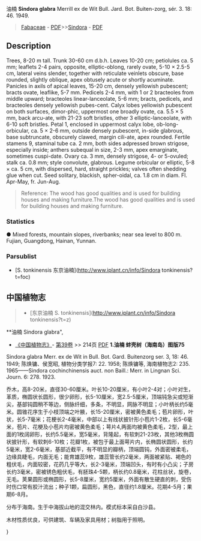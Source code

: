 油楠 **Sindora glabra** Merrill ex de Wit Bull. Jard. Bot. Buiten-zorg, sér. 3. 18: 46. 1949.

> [Fabaceae](http://www.iplant.cn/info/Fabaceae?t=foc) - [PDF](http://www.iplant.cn/foc/pdf/Fabaceae.pdf)>>[Sindora](http://www.iplant.cn/info/Sindora?t=foc) - [PDF](http://www.iplant.cn/foc/pdf/Sindora.pdf)

## Description

Trees, 8-20 m tall. Trunk 30-60 cm d.b.h. Leaves 10-20 cm; petiolules ca. 5 mm; leaflets 2-4 pairs, opposite, elliptic-oblong, rarely ovate, 5-10 × 2.5-5 cm, lateral veins slender, together with reticulate veinlets obscure, base rounded, slightly oblique, apex obtusely acute or shortly acuminate. Panicles in axils of apical leaves, 15-20 cm, densely yellowish pubescent; bracts ovate, leaflike, 5-7 mm. Pedicels 2-4 mm, with 1 or 2 bracteoles from middle upward; bracteoles linear-lanceolate, 5-6 mm; bracts, pedicels, and bracteoles densely yellowish pubes-cent. Calyx lobes yellowish pubescent on both surfaces, dimor-phic, uppermost one broadly ovate, ca. 5.5 × 5 mm, back arcu-ate, with 21-23 soft bristles, other 3 elliptic-lanceolate, with 6-10 soft bristles. Petal 1, enclosed in uppermost calyx lobe, ob-long-orbicular, ca. 5 × 2-6 mm, outside densely pubescent, in-side glabrous, base subtruncate, obscurely clawed, margin cili-ate, apex rounded. Fertile stamens 9, staminal tube ca. 2 mm, both sides adpressed brown strigose, especially inside; anthers subequal in size, 2-3 mm, apex emarginate, sometimes cuspi-date. Ovary ca. 3 mm, densely strigose, 4- or 5-ovuled; stalk ca. 0.8 mm; style convolute, glabrous. Legume orbicular or elliptic, 5-8 × ca. 5 cm, with dispersed, hard, straight prickles; valves often shedding glue when cut. Seed solitary, blackish, spher-oidal, ca. 1.8 cm in diam. Fl. Apr-May, fr. Jun-Aug.


> Reference: 
> The wood has good qualities and is used for building houses and making furniture.The wood has good qualities and is used for building houses and making furniture.

### Statistics
● Mixed forests, mountain slopes, riverbanks; near sea level to 800 m. Fujian, Guangdong, Hainan, Yunnan.

### Parsublist

* [S.  tonkinensis  东京油楠](http://www.iplant.cn/info/Sindora tonkinensis?t=foc)

## 中国植物志

> * [东京油楠  S.  tonkinensis](http://www.iplant.cn/info/Sindora tonkinensis?t=z)


**油楠 Sindora glabra",


* [《中国植物志》](http://www.iplant.cn/frps)- [第39卷](http://www.iplant.cn/frps/vol/39) >> 214页 [PDF](http://www.iplant.cn/frps/pdf/39/214.PDF)
**1.油楠 蚌壳树（海南岛）图版75**

Sindora glabra Merr. ex de Wit in Bull. Bot. Gard. Buitenzorg ser. 3, 18: 46. 1949; 陈焕镛、侯宽昭, 植物分类学报7: 22. 1958; 陈焕镛等, 海南植物志2: 235. 1965——Sindora cochinchinensis auct. non Baill.: Merr. in Lingnan Sci. Journ. 6: 278. 1923.

乔木，高8-20米，直径30-60厘米。叶长10-20厘米，有小叶2-4对；小叶对生，革质，椭圆状长圆形，很少卵形，长5-10厘米，宽2.5-5厘米，顶端钝急尖或短渐尖，基部钝圆稍不等边，侧脉纤细，多条，不明显，网脉不明显；小叶柄长约5毫米。圆锥花序生于小枝顶端之叶腋，长15-20厘米，密被黄色柔毛；苞片卵形，叶状，长5-7毫米；花梗长2-4毫米，中部以上有线状披针形小苞片1-2枚，长5-6毫米，苞片、花梗及小苞片均密被黄色柔毛；萼片4,两面均被黄色柔毛，2型，最上面的1枚阔卵形，长约5.5毫米，宽5毫米，背隆起，有软刺21-23枚，其他3枚椭圆状披针形，有软刺6-10枚；花瓣1枚，被包于最上面萼片内，长椭圆状圆形，长约5毫米，宽2-6毫米，基部近截平，有不明显的瓣柄，顶端圆钝，外面密被柔毛，边缘具睫毛，内面无毛；能育雄蕊9枚，雄蕊管长约2毫米，两面被紧贴、褐色的粗伏毛，内面较密，花药几乎等大，长2-3毫米，顶端凹头，有时有小凸尖；子房长约3毫米，密被锈色粗伏毛，有胚珠4-5颗，柄长约0.8毫米，花柱丝状，旋卷，无毛。荚果圆形或椭圆形，长5-8厘米，宽约5厘米，外面有散生硬直的刺，受伤时伤口常有胶汁流出；种子1颗，扁圆形，黑色，直径约1.8厘米。花期4-5月；果期6-8月。

分布于海南。生于中海拔山地的混交林内。模式标本采自白沙县。

木材性质优良，可供建筑、车辆及家具用材；树脂用于照明。

}